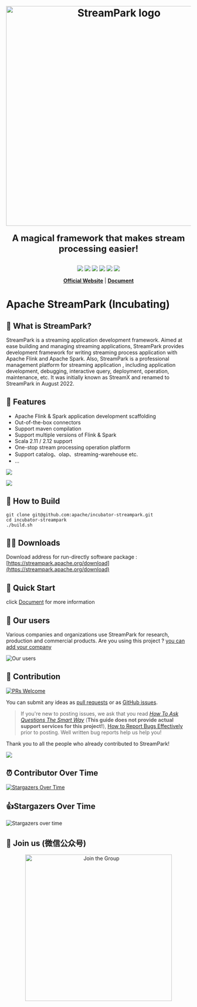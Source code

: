<div align="center">
    <br/>
    <h1>
        <a href="https://streampark.apache.org" target="_blank" rel="noopener noreferrer">
        <img width="600" src="https://streampark.apache.org/image/logo_name.png" alt="StreamPark logo">
        </a>
    </h1>
    <strong style="font-size: 1.5rem">A magical framework that makes stream processing easier!</strong>
</div>

<br/>

<p align="center">
  <a href="https://www.apache.org/licenses/LICENSE-2.0.html"><img src="https://img.shields.io/badge/license-Apache%202-4EB1BA.svg"></a>
  <img src="https://tokei.rs/b1/github/apache/streampark">
  <img src="https://img.shields.io/github/languages/top/apache/streampark">
  <img src="https://img.shields.io/github/commit-activity/m/apache/streampark">
  <img src="https://img.shields.io/github/v/release/apache/streampark.svg">
  <img src="https://img.shields.io/github/downloads/apache/streampark/total.svg">

</p>

<div align="center">

**[Official Website](https://streampark.apache.org)** |
**[Document](https://streampark.apache.org/docs/intro)**

</div>

# Apache StreamPark (Incubating)

## 🚀 What is StreamPark?

StreamPark is a streaming application development framework. Aimed at ease building and managing streaming applications, StreamPark provides development framework for writing streaming process application with Apache Flink and Apache Spark. Also, StreamPark is a professional management platform for streaming application
, including application development, debugging, interactive query, deployment, operation, maintenance, etc. It was initially known as StreamX and renamed to StreamPark in August 2022.

## 🎉 Features

* Apache Flink & Spark application development scaffolding
* Out-of-the-box connectors
* Support maven compilation
* Support multiple versions of Flink & Spark
* Scala 2.11 / 2.12 support
* One-stop stream processing operation platform
* Support catalog、olap、streaming-warehouse etc.
* ...

![](https://streampark.apache.org/image/dashboard.png)


![](https://user-images.githubusercontent.com/13284744/142746864-d807d728-423f-41c3-b90d-45ce2c21936b.png)

## 🔨 How to Build

```shell
git clone git@github.com:apache/incubator-streampark.git
cd incubator-streampark
./build.sh
```

## 🧑‍💻 Downloads

Download address for run-directly software package : [https://streampark.apache.org/download](https://streampark.apache.org/download)

## 🚀 Quick Start

click [Document](https://streampark.apache.org/docs/user-guide/quick-start) for more information

## 💋 Our users

Various companies and organizations use StreamPark for research, production and commercial products. Are you using this project ? [you can add your company](https://github.com/apache/incubator-streampark/issues/163)

![Our users](https://streampark.apache.org/image/users.png)


## 🤝 Contribution

[![PRs Welcome](https://img.shields.io/badge/PRs-welcome-brightgreen.svg?style=flat-square)](https://github.com/apache/incubator-streampark/pulls)

You can submit any ideas as [pull requests](https://github.com/apache/incubator-streampark/pulls) or as [GitHub issues](https://github.com/apache/incubator-streampark/issues/new/choose).

> If you're new to posting issues, we ask that you read [*How To Ask Questions The Smart Way*](http://www.catb.org/~esr/faqs/smart-questions.html) (**This guide does not provide actual support services for this project!**), [How to Report Bugs Effectively](http://www.chiark.greenend.org.uk/~sgtatham/bugs.html) prior to posting. Well written bug reports help us help you!

Thank you to all the people who already contributed to StreamPark!

<a href="https://github.com/apache/incubator-streampark/graphs/contributors">
    <img src="https://contrib.rocks/image?repo=apache/streampark" />
</a>


## ⏰ Contributor Over Time

[![Stargazers Over Time](https://contributor-overtime-api.git-contributor.com/contributors-svg?chart=contributorOverTime&repo=apache/incubator-streampark)](https://git-contributor.com?chart=contributorOverTime&repo=apache/incubator-streampark)


## 👍Stargazers Over Time

![Stargazers over time](https://starchart.cc/apache/streampark.svg)



## 💬 Join us (微信公众号)

<div align="center">
    <img src="https://streampark.apache.org/image/wx_qr.png" alt="Join the Group" height="400px"><br>
</div>


